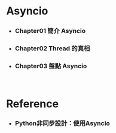 Asyncio
=====
* ### Chapter01 簡介 Asyncio
* ### Chapter02 Thread 的真相
* ### Chapter03 盤點 Asyncio
<br />

Reference
=====
* ### Python非同步設計：使用Asyncio
